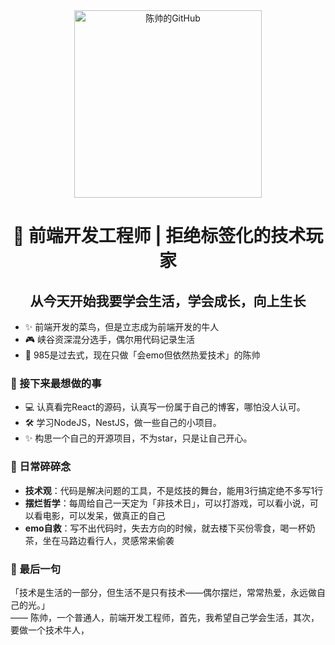 <!--
![陈帅的GitHub状态](https://github-readme-stats.vercel.app/api?username=your-username&show_icons=true&theme=radical)
![技术栈](https://github-readme-stats.vercel.app/api/top-langs/?username=your-username&layout=compact&theme=vue)
-->

<div align="center">
  <img src="https://img.shields.io/badge/陈帅-PaperPlane-2b6cb0?style=for-the-badge&logo=github&logoColor=white" alt="陈帅的GitHub" width="300"/>
  
  <h1>👋 前端开发工程师 | 拒绝标签化的技术玩家</h1>
  <h2>从今天开始我要学会生活，学会成长，向上生长</h2>
</div>

- ✨ 前端开发的菜鸟，但是立志成为前端开发的牛人<br>
- 🎮 峡谷资深混分选手，偶尔用代码记录生活<br>
- 📖 985是过去式，现在只做「会emo但依然热爱技术」的陈帅<br>

### 🌟 接下来最想做的事
- 💻 认真看完React的源码，认真写一份属于自己的博客，哪怕没人认可。
- 🛠️ 学习NodeJS，NestJS，做一些自己的小项目。
- ✨ 构思一个自己的开源项目，不为star，只是让自己开心。

### 🧩 日常碎碎念 
- **技术观**：代码是解决问题的工具，不是炫技的舞台，能用3行搞定绝不多写1行  
- **摆烂哲学**：每周给自己一天定为「非技术日」，可以打游戏，可以看小说，可以看电影，可以发呆，做真正的自己
- **emo自救**：写不出代码时，失去方向的时候，就去楼下买份零食，喝一杯奶茶，坐在马路边看行人，灵感常来偷袭

### 🎵 最后一句  
「技术是生活的一部分，但生活不是只有技术——偶尔摆烂，常常热爱，永远做自己的光。」  
—— 陈帅，一个普通人，前端开发工程师，首先，我希望自己学会生活，其次，要做一个技术牛人，
